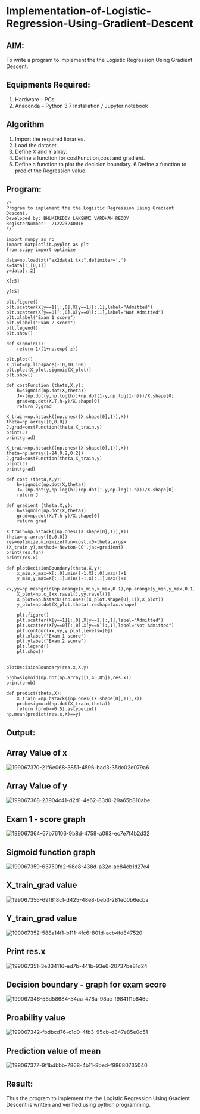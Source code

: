 # Implementation-of-Logistic-Regression-Using-Gradient-Descent

## AIM:
To write a program to implement the the Logistic Regression Using Gradient Descent.

## Equipments Required:
1. Hardware – PCs
2. Anaconda – Python 3.7 Installation / Jupyter notebook

## Algorithm
1. Import the required libraries.
2.  Load the dataset.
3.   Define X and Y array.
4.   Define a function for costFunction,cost and gradient.
5.  Define a function to plot the decision boundary. 6.Define a function to predict the 
   Regression value.

## Program:
```
/*
Program to implement the the Logistic Regression Using Gradient Descent.
Developed by: BHUMIREDDY LAKSHMI VARDHAN REDDY
RegisterNumber:  212223240016
*/
```
```
import numpy as np
import matplotlib.pyplot as plt
from scipy import optimize

data=np.loadtxt("ex2data1.txt",delimiter=',')
X=data[:,[0,1]]
y=data[:,2]

X[:5]

y[:5]

plt.figure()
plt.scatter(X[y==1][:,0],X[y==1][:,1],label="Admitted")
plt.scatter(X[y==0][:,0],X[y==0][:,1],label="Not Admitted")
plt.xlabel("Exam 1 score")
plt.ylabel("Exam 2 score")
plt.legend()
plt.show()

def sigmoid(z):
    return 1/(1+np.exp(-z))

plt.plot()
X_plot=np.linspace(-10,10,100)
plt.plot(X_plot,sigmoid(X_plot))
plt.show()

def costFunction (theta,X,y):
    h=sigmoid(np.dot(X,theta))
    J=-(np.dot(y,np.log(h))+np.dot(1-y,np.log(1-h)))/X.shape[0]
    grad=np.dot(X.T,h-y)/X.shape[0]
    return J,grad

X_train=np.hstack((np.ones((X.shape[0],1)),X))
theta=np.array([0,0,0])
J,grad=costFunction(theta,X_train,y)
print(J)
print(grad)

X_train=np.hstack((np.ones((X.shape[0],1)),X))
theta=np.array([-24,0.2,0.2])
J,grad=costFunction(theta,X_train,y)
print(J)
print(grad)

def cost (theta,X,y):
    h=sigmoid(np.dot(X,theta))
    J=-(np.dot(y,np.log(h))+np.dot(1-y,np.log(1-h)))/X.shape[0]
    return J

def gradient (theta,X,y):
    h=sigmoid(np.dot(X,theta))
    grad=np.dot(X.T,h-y)/X.shape[0]
    return grad

X_train=np.hstack((np.ones((X.shape[0],1)),X))
theta=np.array([0,0,0])
res=optimize.minimize(fun=cost,x0=theta,args=(X_train,y),method='Newton-CG',jac=gradient)
print(res.fun)
print(res.x)

def plotDecisionBoundary(theta,X,y):
    x_min,x_max=X[:,0].min()-1,X[:,0].max()+1
    y_min,y_max=X[:,1].min()-1,X[:,1].max()+1
    xx,yy=np.meshgrid(np.arange(x_min,x_max,0.1),np.arange(y_min,y_max,0.1))
    X_plot=np.c_[xx.ravel(),yy.ravel()]
    X_plot=np.hstack((np.ones((X_plot.shape[0],1)),X_plot))
    y_plot=np.dot(X_plot,theta).reshape(xx.shape)
    
    plt.figure()
    plt.scatter(X[y==1][:,0],X[y==1][:,1],label="Admitted")
    plt.scatter(X[y==0][:,0],X[y==0][:,1],label="Not Admitted")
    plt.contour(xx,yy,y_plot,levels=[0])
    plt.xlabel("Exam 1 score")
    plt.ylabel("Exam 2 score")
    plt.legend()
    plt.show()


plotDecisionBoundary(res.x,X,y)

prob=sigmoid(np.dot(np.array([1,45,85]),res.x))
print(prob)

def predict(theta,X):
    X_train =np.hstack((np.ones((X.shape[0],1)),X))
    prob=sigmoid(np.dot(X_train,theta))
    return (prob>=0.5).astype(int)
np.mean(predict(res.x,X)==y)
```
## Output:
## Array Value of x
![199067370-21f6e068-3851-4596-bad3-35dc02d079a6](https://github.com/charumathiramesh/-Implementation-of-Logistic-Regression-Using-Gradient-Descent/assets/120204455/e5311ce6-a9ee-4086-b99f-f8c6b4491790)
## Array Value of y

![199067368-23904c41-d2d1-4e62-83d0-29a65b810abe](https://github.com/charumathiramesh/-Implementation-of-Logistic-Regression-Using-Gradient-Descent/assets/120204455/462fb7c0-fff3-4b13-94d0-b6498c351f26)
## Exam 1 - score graph

![199067364-67b76106-9b8d-4758-a093-ec7e7f4b2d32](https://github.com/charumathiramesh/-Implementation-of-Logistic-Regression-Using-Gradient-Descent/assets/120204455/edc4acfc-30af-40ec-9c5e-eac35cb89e19)
## Sigmoid function graph


![199067359-63750fd2-98e8-438d-a32c-ae84cb1d27e4](https://github.com/charumathiramesh/-Implementation-of-Logistic-Regression-Using-Gradient-Descent/assets/120204455/9bd4bfca-0274-4d02-97ea-88bc4274d31a)
## X_train_grad value
![199067356-69f818c1-d425-48e8-beb3-281e00b6ecba](https://github.com/charumathiramesh/-Implementation-of-Logistic-Regression-Using-Gradient-Descent/assets/120204455/63a6de99-e789-4656-8200-b5f9cea9747b)
## Y_train_grad value

![199067352-588a14f1-b111-4fc6-801d-acb4fd847520](https://github.com/charumathiramesh/-Implementation-of-Logistic-Regression-Using-Gradient-Descent/assets/120204455/ced57c1b-be0d-48a9-8d21-504778656c5f)
## Print res.x
![199067351-3e334116-ed7b-441b-93e6-20737be81d24](https://github.com/charumathiramesh/-Implementation-of-Logistic-Regression-Using-Gradient-Descent/assets/120204455/98c18a7b-e6c0-46db-bc53-05752a2fefbd)

## Decision boundary - graph for exam score
![199067346-56d58684-54aa-478a-98ac-f9841f1b846e](https://github.com/charumathiramesh/-Implementation-of-Logistic-Regression-Using-Gradient-Descent/assets/120204455/d0a35897-b5a6-42a3-a856-00ea5086697f)
## Proability value
![199067342-fbdbcd76-c1d0-4fb3-95cb-d847e85e0d51](https://github.com/charumathiramesh/-Implementation-of-Logistic-Regression-Using-Gradient-Descent/assets/120204455/ccfd7a31-69c4-41ab-bac5-c019aa989b86)
## Prediction value of mean
![199067377-9f1bdbbb-7868-4b11-8bed-f98680735040](https://github.com/charumathiramesh/-Implementation-of-Logistic-Regression-Using-Gradient-Descent/assets/120204455/1d6e9ca6-3ecf-4029-828b-1993ca653c66)

## Result:
Thus the program to implement the the Logistic Regression Using Gradient Descent is written and verified using python programming.

